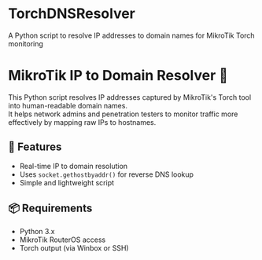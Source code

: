 # TorchDNSResolver
A Python script to resolve IP addresses to domain names for MikroTik Torch monitoring


# MikroTik IP to Domain Resolver 🧠

This Python script resolves IP addresses captured by MikroTik's Torch tool into human-readable domain names.  
It helps network admins and penetration testers to monitor traffic more effectively by mapping raw IPs to hostnames.

## 🔧 Features
- Real-time IP to domain resolution
- Uses `socket.gethostbyaddr()` for reverse DNS lookup
- Simple and lightweight script

## 📦 Requirements
- Python 3.x
- MikroTik RouterOS access
- Torch output (via Winbox or SSH)

